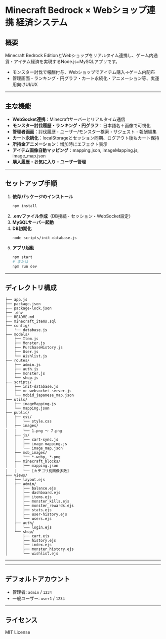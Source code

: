 # Minecraft Bedrock × Webショップ連携 経済システム

## 概要
Minecraft Bedrock EditionとWebショップをリアルタイム連携し、ゲーム内通貨・アイテム経済を実現するNode.js+MySQLアプリです。
- モンスター討伐で報酬付与、Webショップでアイテム購入→ゲーム内配布
- 管理画面・ランキング・円グラフ・カート永続化・アニメーション等、実運用向けUI/UX

---

## 主な機能
- **WebSocket連携**：Minecraftサーバーとリアルタイム通信
- **モンスター討伐履歴・ランキング・円グラフ**：日本語名＋画像で可視化
- **管理者画面**：討伐履歴・ユーザー/モンスター検索・サジェスト・報酬編集
- **カート永続化**：localStorageとセッション同期、ログアウト後もカート保持
- **所持金アニメーション**：増加時にエフェクト表示
- **アイテム画像自動マッピング**：mapping.json, imageMapping.js, image_map.json
- **購入履歴・お気に入り・ユーザー管理**

---

## セットアップ手順

1. **依存パッケージのインストール**
   ```bash
   npm install
   ```
2. **.envファイル作成**（DB接続・セッション・WebSocket設定）
3. **MySQLサーバー起動**
4. **DB初期化**
   ```bash
   node scripts/init-database.js
   ```
5. **アプリ起動**
   ```bash
   npm start
   # または
   npm run dev
   ```

---

## ディレクトリ構成

```
├── app.js
├── package.json
├── package-lock.json
├── .env
├── README.md
├── minecraft_items.sql
├── config/
│   └── database.js
├── models/
│   ├── Item.js
│   ├── Monster.js
│   ├── PurchaseHistory.js
│   ├── User.js
│   └── Wishlist.js
├── routes/
│   ├── admin.js
│   ├── auth.js
│   ├── monster.js
│   └── shop.js
├── scripts/
│   ├── init-database.js
│   ├── mc-websocket-server.js
│   └── mobid_japanese_map.json
├── utils/
│   ├── imageMapping.js
│   └── mapping.json
├── public/
│   ├── css/
│   │   └── style.css
│   ├── images/
│   │   └── 1.png 〜 7.png
│   ├── js/
│   │   ├── cart-sync.js
│   │   ├── image-mapping.js
│   │   └── image_map.json
│   ├── mob_images/
│   │   └── *.webp, *.png
│   ├── minecraft_blocks/
│   │   ├── mapping.json
│   │   └── [カテゴリ別画像多数]
├── views/
│   ├── layout.ejs
│   ├── admin/
│   │   ├── balance.ejs
│   │   ├── dashboard.ejs
│   │   ├── items.ejs
│   │   ├── monster_kills.ejs
│   │   ├── monster_rewards.ejs
│   │   ├── stats.ejs
│   │   ├── user-history.ejs
│   │   └── users.ejs
│   ├── auth/
│   │   └── login.ejs
│   └── shop/
│       ├── cart.ejs
│       ├── history.ejs
│       ├── index.ejs
│       ├── monster_history.ejs
│       └── wishlist.ejs
```

---


---

## デフォルトアカウント
- 管理者: `admin` / `1234`
- 一般ユーザー: `user1` / `1234`

---

## ライセンス
MIT License 